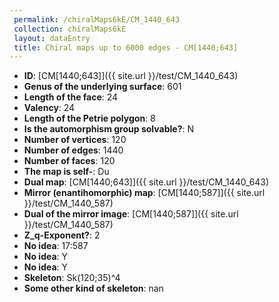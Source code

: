 ```yaml
--- 
 permalink: /chiralMaps6kE/CM_1440_643 
 collection: chiralMaps6kE
 layout: dataEntry
 title: Chiral maps up to 6000 edges - CM[1440;643]
---
```


- **ID**: [CM[1440;643]]({{ site.url }}/test/CM_1440_643)
- **Genus of the underlying surface**: 601
- **Length of the face**: 24
- **Valency**: 24
- **Length of the Petrie polygon**: 8
- **Is the automorphism group solvable?**: N
- **Number of vertices**: 120
- **Number of edges**: 1440
- **Number of faces**: 120
- **The map is self-**: Du
- **Dual map**: [CM[1440;643]]({{ site.url }}/test/CM_1440_643)
- **Mirror (enantihomorphic) map**: [CM[1440;587]]({{ site.url }}/test/CM_1440_587)
- **Dual of the mirror image**: [CM[1440;587]]({{ site.url }}/test/CM_1440_587)
- **Z_q-Exponent?**: 2
- **No idea**:  17:587
- **No idea**: Y
- **No idea**: Y
- **Skeleton**: Sk(120;35)^4
- **Some other kind of skeleton**: nan
